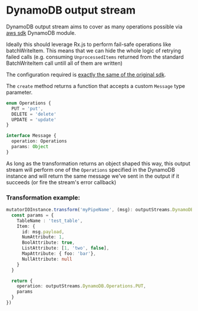 # DynamoDB output stream
DynamoDB output stream aims to cover as many operations possible via [aws sdk](https://github.com/aws/aws-sdk-js) DynamoDB module.

Ideally this should leverage Rx.js to perform fail-safe operations like batchWriteItem. This means that we can hide the whole logic of retrying failed calls (e.g. consuming `UnprocessedItems` returned from the standard BatchWriteItem call untill all of them are written)

The configuration required is [exactly the same of the original sdk](https://github.com/aws/aws-sdk-js/blob/master/lib/dynamodb/document_client.d.ts).

The `create` method returns a function that accepts a custom `Message` type parameter.

```typescript
enum Operations {
  PUT = 'put',
  DELETE = 'delete'
  UPDATE = 'update'
}

interface Message {
  operation: Operations
  params: Object
}
```

As long as the transformation returns an object shaped this way, this output stream will perform one of the `Operations` specified in the DynamoDB instance and will return the same message we've sent in the output if it succeeds (or fire the stream's error callback)

### Transformation example:
```typescript
mutatorIOInstance.transform('myPipeName', (msg): outputStreams.DynamoDB.Message => {
  const params = {
    TableName : 'test_table',
    Item: {
      id: msg.payload,
      NumAttribute: 1,
      BoolAttribute: true,
      ListAttribute: [1, 'two', false],
      MapAttribute: { foo: 'bar'},
      NullAttribute: null
    }
  }

  return {
    operation: outputStreams.DynamoDB.Operations.PUT,
    params
  }
})
```
